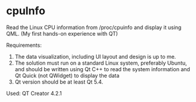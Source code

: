 # cpuInfo
Read the Linux CPU information from /proc/cpuinfo and display it using QML. (My first hands-on experience with QT)

Requirements:
1. The data visualization, including UI layout and design is up to me.
2. The solution must run on a standard Linux system, preferably Ubuntu, and should be written using Qt C++ to read the system information and Qt Quick (not QWidget) to display the data
3. Qt version should be at least Qt 5.4.

Used: QT Creator 4.2.1
